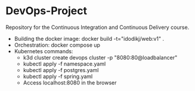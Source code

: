 # DevOps-Project
Repository for the Continuous Integration and Continuous Delivery course.

- Building the docker image: docker build -t="idodikj/web:v1" .
- Orchestration: docker compose up
- Kubernetes commands:
  - k3d cluster create devops cluster -p "8080:80@loadbalancer"
  - kubectl apply -f namespace.yaml
  - kubectl apply -f postgres.yaml
  - kubectl apply -f spring.yaml
  - Access localhost:8080 in the browser
